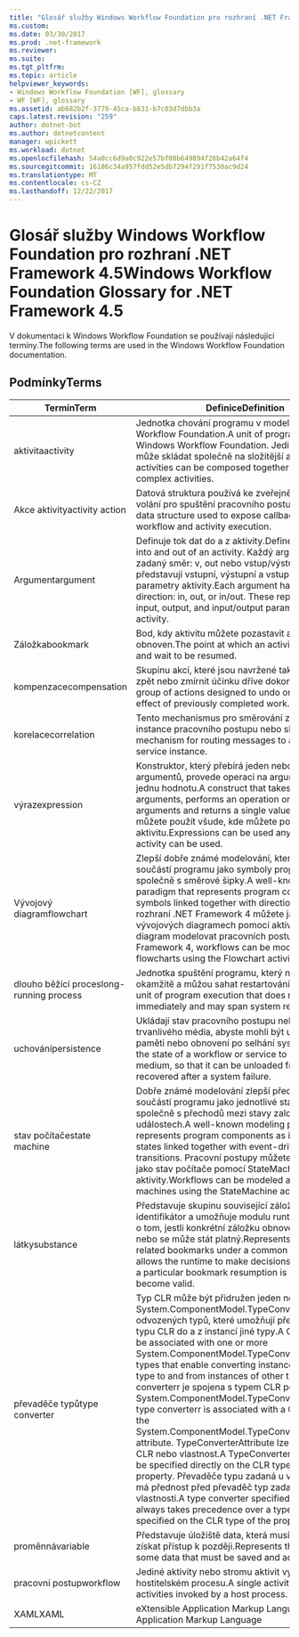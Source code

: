 ```yaml
---
title: "Glosář služby Windows Workflow Foundation pro rozhraní .NET Framework 4.5"
ms.custom: 
ms.date: 03/30/2017
ms.prod: .net-framework
ms.reviewer: 
ms.suite: 
ms.tgt_pltfrm: 
ms.topic: article
helpviewer_keywords:
- Windows Workflow Foundation [WF], glossary
- WF [WF], glossary
ms.assetid: ab682b2f-3779-45ca-b831-b7c03d7dbb3a
caps.latest.revision: "259"
author: dotnet-bot
ms.author: dotnetcontent
manager: wpickett
ms.workload: dotnet
ms.openlocfilehash: 54a0cc6d9a0c922e57bf00b649894f26b42a64f4
ms.sourcegitcommit: 16186c34a957fdd52e5db7294f291f7530ac9d24
ms.translationtype: MT
ms.contentlocale: cs-CZ
ms.lasthandoff: 12/22/2017
---
```

# <a name="windows-workflow-foundation-glossary-for-net-framework-45"></a><span data-ttu-id="4ad1e-102">Glosář služby Windows Workflow Foundation pro rozhraní .NET Framework 4.5</span><span class="sxs-lookup"><span data-stu-id="4ad1e-102">Windows Workflow Foundation Glossary for .NET Framework 4.5</span></span>
<span data-ttu-id="4ad1e-103">V dokumentaci k Windows Workflow Foundation se používají následující termíny.</span><span class="sxs-lookup"><span data-stu-id="4ad1e-103">The following terms are used in the Windows Workflow Foundation documentation.</span></span>  
  
## <a name="terms"></a><span data-ttu-id="4ad1e-104">Podmínky</span><span class="sxs-lookup"><span data-stu-id="4ad1e-104">Terms</span></span>  
  
|<span data-ttu-id="4ad1e-105">Termín</span><span class="sxs-lookup"><span data-stu-id="4ad1e-105">Term</span></span>|<span data-ttu-id="4ad1e-106">Definice</span><span class="sxs-lookup"><span data-stu-id="4ad1e-106">Definition</span></span>|  
|----------|----------------|  
|<span data-ttu-id="4ad1e-107">aktivita</span><span class="sxs-lookup"><span data-stu-id="4ad1e-107">activity</span></span>|<span data-ttu-id="4ad1e-108">Jednotka chování programu v modelu Windows Workflow Foundation.</span><span class="sxs-lookup"><span data-stu-id="4ad1e-108">A unit of program behavior in Windows Workflow Foundation.</span></span> <span data-ttu-id="4ad1e-109">Jediné aktivity se může skládat společně na složitější aktivity.</span><span class="sxs-lookup"><span data-stu-id="4ad1e-109">Single activities can be composed together into more complex activities.</span></span>|  
|<span data-ttu-id="4ad1e-110">Akce aktivity</span><span class="sxs-lookup"><span data-stu-id="4ad1e-110">activity action</span></span>|<span data-ttu-id="4ad1e-111">Datová struktura používá ke zveřejnění zpětných volání pro spuštění pracovního postupu a aktivity.</span><span class="sxs-lookup"><span data-stu-id="4ad1e-111">A data structure used to expose callbacks for workflow and activity execution.</span></span>|  
|<span data-ttu-id="4ad1e-112">Argument</span><span class="sxs-lookup"><span data-stu-id="4ad1e-112">argument</span></span>|<span data-ttu-id="4ad1e-113">Definuje tok dat do a z aktivity.</span><span class="sxs-lookup"><span data-stu-id="4ad1e-113">Defines the data flow into and out of an activity.</span></span> <span data-ttu-id="4ad1e-114">Každý argument má zadaný směr: v, out nebo vstup/výstup. Tyto představují vstupní, výstupní a vstupní a výstupní parametry aktivity.</span><span class="sxs-lookup"><span data-stu-id="4ad1e-114">Each argument has a specified direction: in, out, or in/out. These represent the input, output, and input/output parameters of the activity.</span></span>|  
|<span data-ttu-id="4ad1e-115">Záložka</span><span class="sxs-lookup"><span data-stu-id="4ad1e-115">bookmark</span></span>|<span data-ttu-id="4ad1e-116">Bod, kdy aktivitu můžete pozastavit a počkejte být obnoven.</span><span class="sxs-lookup"><span data-stu-id="4ad1e-116">The point at which an activity can pause and wait to be resumed.</span></span>|  
|<span data-ttu-id="4ad1e-117">kompenzace</span><span class="sxs-lookup"><span data-stu-id="4ad1e-117">compensation</span></span>|<span data-ttu-id="4ad1e-118">Skupinu akcí, které jsou navržené tak, aby vrátit zpět nebo zmírnit účinku dříve dokončit práci.</span><span class="sxs-lookup"><span data-stu-id="4ad1e-118">A group of actions designed to undo or mitigate the effect of previously completed work.</span></span>|  
|<span data-ttu-id="4ad1e-119">korelace</span><span class="sxs-lookup"><span data-stu-id="4ad1e-119">correlation</span></span>|<span data-ttu-id="4ad1e-120">Tento mechanismus pro směrování zpráv do instance pracovního postupu nebo službě.</span><span class="sxs-lookup"><span data-stu-id="4ad1e-120">The mechanism for routing messages to a workflow or service instance.</span></span>|  
|<span data-ttu-id="4ad1e-121">výraz</span><span class="sxs-lookup"><span data-stu-id="4ad1e-121">expression</span></span>|<span data-ttu-id="4ad1e-122">Konstruktor, který přebírá jeden nebo více argumentů, provede operaci na argumentů a vrátí jednu hodnotu.</span><span class="sxs-lookup"><span data-stu-id="4ad1e-122">A construct that takes in one or more arguments, performs an operation on the arguments and returns a single value.</span></span> <span data-ttu-id="4ad1e-123">Výrazy můžete použít všude, kde můžete použít aktivitu.</span><span class="sxs-lookup"><span data-stu-id="4ad1e-123">Expressions can be used anywhere an activity can be used.</span></span>|  
|<span data-ttu-id="4ad1e-124">Vývojový diagram</span><span class="sxs-lookup"><span data-stu-id="4ad1e-124">flowchart</span></span>|<span data-ttu-id="4ad1e-125">Zlepší dobře známé modelování, který představuje součástí programu jako symboly propojené společně s směrové šipky.</span><span class="sxs-lookup"><span data-stu-id="4ad1e-125">A well-known modeling paradigm that represents program components as symbols linked together with directional arrows.</span></span>  <span data-ttu-id="4ad1e-126">V rozhraní .NET Framework 4 můžete jako na vývojových diagramech pomocí aktivity vývojový diagram modelovat pracovních postupů.</span><span class="sxs-lookup"><span data-stu-id="4ad1e-126">In the .NET Framework 4, workflows can be modeled as flowcharts using the Flowchart activity.</span></span>|  
|<span data-ttu-id="4ad1e-127">dlouho běžící proces</span><span class="sxs-lookup"><span data-stu-id="4ad1e-127">long-running process</span></span>|<span data-ttu-id="4ad1e-128">Jednotka spuštění programu, který nevrací okamžitě a můžou sahat restartování systému.</span><span class="sxs-lookup"><span data-stu-id="4ad1e-128">A unit of program execution that does not return immediately and may span system restarts.</span></span>|  
|<span data-ttu-id="4ad1e-129">uchování</span><span class="sxs-lookup"><span data-stu-id="4ad1e-129">persistence</span></span>|<span data-ttu-id="4ad1e-130">Ukládají stav pracovního postupu nebo služby trvanlivého média, abyste mohli být uvolněna z paměti nebo obnovení po selhání systému.</span><span class="sxs-lookup"><span data-stu-id="4ad1e-130">Saving the state of a workflow or service to a durable medium, so that it can be unloaded from memory or recovered after a system failure.</span></span>|  
|<span data-ttu-id="4ad1e-131">stav počítače</span><span class="sxs-lookup"><span data-stu-id="4ad1e-131">state machine</span></span>|<span data-ttu-id="4ad1e-132">Dobře známé modelování zlepší představující součástí programu jako jednotlivé stavy propojené společně s přechodů mezi stavy založeného na událostech.</span><span class="sxs-lookup"><span data-stu-id="4ad1e-132">A well-known modeling paradigm that represents program components as individual states linked together with event-driven state transitions.</span></span>  <span data-ttu-id="4ad1e-133">Pracovní postupy můžete modelován jako stav počítače pomocí StateMachine aktivity.</span><span class="sxs-lookup"><span data-stu-id="4ad1e-133">Workflows can be modeled as state machines using the StateMachine activity.</span></span>|  
|<span data-ttu-id="4ad1e-134">látky</span><span class="sxs-lookup"><span data-stu-id="4ad1e-134">substance</span></span>|<span data-ttu-id="4ad1e-135">Představuje skupinu související záložky pod obecný identifikátor a umožňuje modulu runtime rozhodnutí o tom, jestli konkrétní záložku obnovení je platný nebo se může stát platný.</span><span class="sxs-lookup"><span data-stu-id="4ad1e-135">Represents a group of related bookmarks under a common identifier and allows the runtime to make decisions about whether a particular bookmark resumption is valid or may become valid.</span></span>|  
|<span data-ttu-id="4ad1e-136">převaděče typů</span><span class="sxs-lookup"><span data-stu-id="4ad1e-136">type converter</span></span>|<span data-ttu-id="4ad1e-137">Typ CLR může být přidružen jeden nebo více System.ComponentModel.TypeConverter odvozených typů, které umožňují převodu instance typu CLR do a z instancí jiné typy.</span><span class="sxs-lookup"><span data-stu-id="4ad1e-137">A CLR type can be associated with one or more System.ComponentModel.TypeConverter derived types that enable converting instances of the CLR type to and from instances of other types.</span></span> <span data-ttu-id="4ad1e-138">Typ converterr je spojena s typem CLR pomocí atributu System.ComponentModel.TypeConverterAttribute.</span><span class="sxs-lookup"><span data-stu-id="4ad1e-138">A type converterr is associated with a CLR type using the System.ComponentModel.TypeConverterAttribute attribute.</span></span>  <span data-ttu-id="4ad1e-139">TypeConverterAttribute lze přímo na typ CLR nebo vlastnost.</span><span class="sxs-lookup"><span data-stu-id="4ad1e-139">A TypeConverterAttribute can be specified directly on the CLR type or on a property.</span></span> <span data-ttu-id="4ad1e-140">Převaděče typu zadaná u vlastnosti vždy má přednost před převaděč typ zadaný v typu CLR vlastnosti.</span><span class="sxs-lookup"><span data-stu-id="4ad1e-140">A type converter specified on a property always takes precedence over a type converter specified on the CLR type of the property.</span></span>|  
|<span data-ttu-id="4ad1e-141">proměnná</span><span class="sxs-lookup"><span data-stu-id="4ad1e-141">variable</span></span>|<span data-ttu-id="4ad1e-142">Představuje úložiště data, která musí být uloženy a získat přístup k později.</span><span class="sxs-lookup"><span data-stu-id="4ad1e-142">Represents the storage of some data that must be saved and accessed later.</span></span>|  
|<span data-ttu-id="4ad1e-143">pracovní postup</span><span class="sxs-lookup"><span data-stu-id="4ad1e-143">workflow</span></span>|<span data-ttu-id="4ad1e-144">Jediné aktivity nebo stromu aktivit vyvolané hostitelském procesu.</span><span class="sxs-lookup"><span data-stu-id="4ad1e-144">A single activity or tree of activities invoked by a host process.</span></span>|  
|<span data-ttu-id="4ad1e-145">XAML</span><span class="sxs-lookup"><span data-stu-id="4ad1e-145">XAML</span></span>|<span data-ttu-id="4ad1e-146">eXtensible Application Markup Language</span><span class="sxs-lookup"><span data-stu-id="4ad1e-146">eXtensible Application Markup Language</span></span>|
